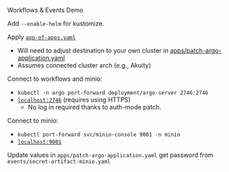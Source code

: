 Workflows & Events Demo

Add `--enable-helm` for kustomize.

Apply [`app-of-apps.yaml`](./app-of-apps.yaml)
- Will need to adjust destination to your own cluster in [apps/patch-argo-application.yaml](./apps/patch-argo-application.yaml)
- Assumes connected cluster arch (e.g., Akuity)

Connect to workflows and minio:
- `kubectl -n argo port-forward deployment/argo-server 2746:2746`
- [`localhost:2746`](https://localhost:2746) (requires using HTTPS)
  - No log in required thanks to auth-mode patch.

Connect to minio:
- `kubectl port-forward svc/minio-console 9001 -n minio`
- [`localhost:9001`](http://localhost:9001)

Update values in `apps/patch-argo-application.yaml`
get password from `events/secret-artifact-minio.yaml`
